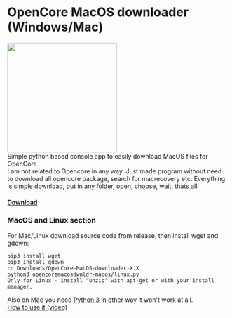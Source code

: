 # OpenCore MacOS downloader (Windows/Mac)
 <img src="https://xxanqw.xyz/assets/img/icon.png" width="250px" height="250px"></img><br>
 Simple python based console app to easily download MacOS files for OpenCore<br>
I am not related to Opencore in any way. Just made program without need to download all opencore package, search for macrecovery etc.
Everything is simple download, put in any folder, open, choose, wait, thats all!
#### <a href="https://github.com/xxanqw/OpenCore-MacOS-downloader/releases">Download</a>

### MacOS and Linux section
For Mac/Linux download source code from release, then install wget and gdown:
```
pip3 install wget
pip3 install gdown
cd Downloads/OpenCore-MacOS-downloader-X.X
python3 opencoremacosdwnldr-macos/linux.py
Only for Linux - install "unzip" with apt-get or with your install manager.
``` 
Also on Mac you need <a href="https://python.org/downloads">Python 3</a> in other way it won't work at all.<br><a href="https://youtu.be/WQB56K-zFjE">How to use it (video)</a>
